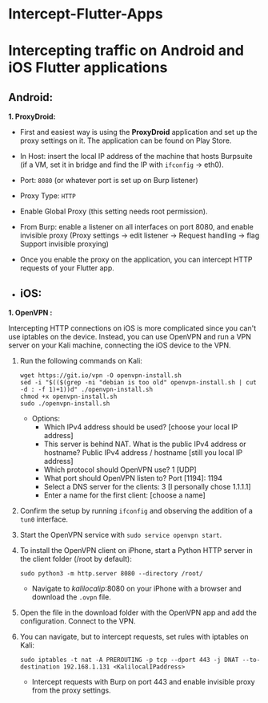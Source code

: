 # Intercept-Flutter-Apps
# Intercepting traffic on Android and iOS Flutter applications


## Android:


**1. ProxyDroid:**
- First and easiest way is using the **ProxyDroid** application and set up the proxy settings on it. The application can be found on Play Store.
- In Host: insert the local IP address of the machine that hosts Burpsuite (if a VM, set it in bridge and find the IP with `ifconfig` -> eth0).
- Port: `8080` (or whatever port is set up on Burp listener)
- Proxy Type: `HTTP`
- Enable Global Proxy (this setting needs root permission).
- From Burp: enable a listener on all interfaces on port 8080, and enable invisible proxy (Proxy settings -> edit listener -> Request handling -> flag Support invisible proxying)
- Once you enable the proxy on the application, you can intercept HTTP requests of your Flutter app.

- ## iOS:

**1. OpenVPN :**

Intercepting HTTP connections on iOS is more complicated since you can't use iptables on the device. Instead, you can use OpenVPN and run a VPN server on your Kali machine, connecting the iOS device to the VPN.

1. Run the following commands on Kali:
    ```shell
    wget https://git.io/vpn -O openvpn-install.sh
    sed -i "$(($(grep -ni "debian is too old" openvpn-install.sh | cut  -d : -f 1)+1))d" ./openvpn-install.sh
    chmod +x openvpn-install.sh 
    sudo ./openvpn-install.sh
    ```
   - Options:
     - Which IPv4 address should be used? [choose your local IP address]
     - This server is behind NAT. What is the public IPv4 address or hostname? Public IPv4 address / hostname [still you local IP address]
     - Which protocol should OpenVPN use? 1 [UDP]
     - What port should OpenVPN listen to? Port [1194]: 1194
     - Select a DNS server for the clients: 3 [I personally chose 1.1.1.1]
     - Enter a name for the first client: [choose a name]


2. Confirm the setup by running `ifconfig` and observing the addition of a `tun0` interface.

3. Start the OpenVPN service with `sudo service openvpn start`.

4. To install the OpenVPN client on iPhone, start a Python HTTP server in the client folder (/root by default):
    ```shell
    sudo python3 -m http.server 8080 --directory /root/
    ```
   - Navigate to *kalilocalip*:8080 on your iPhone with a browser and download the `.ovpn` file.

5. Open the file in the download folder with the OpenVPN app and add the configuration. Connect to the VPN.

6. You can navigate, but to intercept requests, set rules with iptables on Kali:
    ```shell
    sudo iptables -t nat -A PREROUTING -p tcp --dport 443 -j DNAT --to-destination 192.168.1.131 <KalilocalIPaddress>
    ```
    
   - Intercept requests with Burp on port 443 and enable invisible proxy from the proxy settings.

